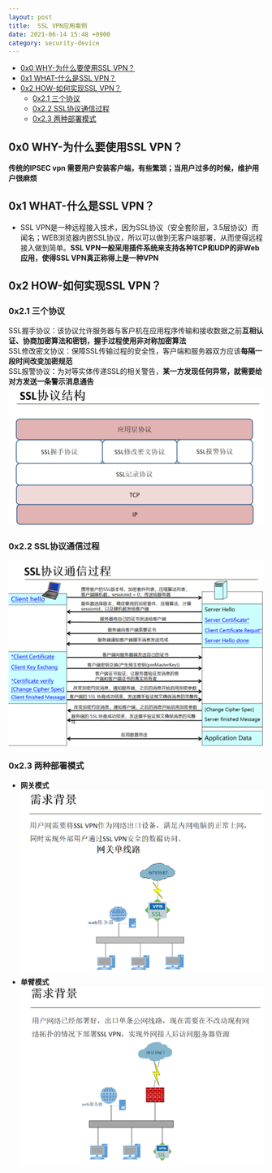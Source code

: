 ```yaml
---
layout: post
title:  SSL VPN应用案例
date: 2021-06-14 15:48 +0900
category: security-device
---
```

<!-- TOC -->

- [0x0 WHY-为什么要使用SSL VPN？](#0x0-why-为什么要使用ssl-vpn)
- [0x1 WHAT-什么是SSL VPN？](#0x1-what-什么是ssl-vpn)
- [0x2 HOW-如何实现SSL VPN？](#0x2-how-如何实现ssl-vpn)
  - [0x2.1 三个协议](#0x21-三个协议)
  - [0x2.2 SSL协议通信过程](#0x22-ssl协议通信过程)
  - [0x2.3 两种部署模式](#0x23-两种部署模式)

<!-- /TOC -->
## 0x0 WHY-为什么要使用SSL VPN？

**传统的IPSEC vpn 需要用户安装客户端，有些繁琐；当用户过多的时候，维护用户很麻烦**

## 0x1 WHAT-什么是SSL VPN？

- SSL VPN是一种远程接入技术，因为SSL协议（安全套阶层，3.5层协议）而闻名；WEB浏览器内嵌SSL协议，所以可以做到无客户端部署，从而使得远程接入做到简单。**SSL VPN一般采用插件系统来支持各种TCP和UDP的非Web应用，使得SSL VPN真正称得上是一种VPN**

## 0x2 HOW-如何实现SSL VPN？

### 0x2.1 三个协议

SSL握手协议：该协议允许服务器与客户机在应用程序传输和接收数据之前**互相认证、协商加密算法和密钥，握手过程使用非对称加密算法**  
SSL修改密文协议：保障SSL传输过程的安全性，客户端和服务器双方应该**每隔一段时间改变加密规范**  
SSL报警协议：为对等实体传递SSL的相关警告，**某一方发现任何异常，就需要给对方发送一条警示消息通告**  
![](/images/202106014-1.png)

### 0x2.2 SSL协议通信过程

![](/images/202106014-2.png)

### 0x2.3 两种部署模式

- **网关模式**
![](/images/202106014-3.png)
- **单臂模式**
![](/images/202106014-4.png)